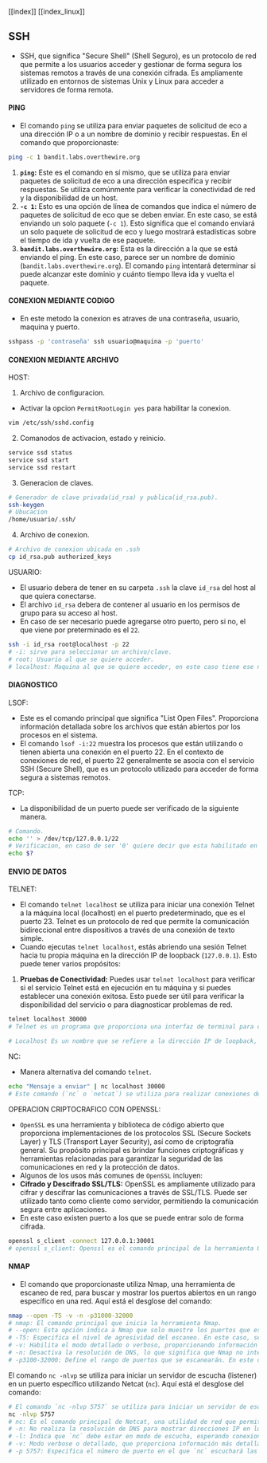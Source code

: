 [[index]]
[[index_linux]]

## SSH
- SSH, que significa "Secure Shell" (Shell Seguro), es un protocolo de red que permite a los usuarios acceder y gestionar de forma segura los sistemas remotos a través de una conexión cifrada. Es ampliamente utilizado en entornos de sistemas Unix y Linux para acceder a servidores de forma remota.


#### **PING**
- El comando `ping` se utiliza para enviar paquetes de solicitud de eco a una dirección IP o a un nombre de dominio y recibir respuestas. En el comando que proporcionaste:
```bash
ping -c 1 bandit.labs.overthewire.org
```
1. **`ping`:** Este es el comando en sí mismo, que se utiliza para enviar paquetes de solicitud de eco a una dirección específica y recibir respuestas. Se utiliza comúnmente para verificar la conectividad de red y la disponibilidad de un host.
2. **`-c 1`:** Esto es una opción de línea de comandos que indica el número de paquetes de solicitud de eco que se deben enviar. En este caso, se está enviando un solo paquete (`-c 1`). Esto significa que el comando enviará un solo paquete de solicitud de eco y luego mostrará estadísticas sobre el tiempo de ida y vuelta de ese paquete.
3. **`bandit.labs.overthewire.org`:** Esta es la dirección a la que se está enviando el ping. En este caso, parece ser un nombre de dominio (`bandit.labs.overthewire.org`). El comando `ping` intentará determinar si puede alcanzar este dominio y cuánto tiempo lleva ida y vuelta el paquete.


#### **CONEXION MEDIANTE CODIGO**
- En este metodo la conexion es atraves de una contraseña, usuario, maquina y puerto. 
```bash
sshpass -p 'contraseña' ssh usuario@maquina -p 'puerto'
```


#### **CONEXION MEDIANTE ARCHIVO**

HOST:
1. Archivo de configuracion.
- Activar la opcion `PermitRootLogin yes` para habilitar la conexion.
```bash
vim /etc/ssh/sshd.config
``` 
2. Comanodos de activacion, estado y reinicio. 
```bash
service ssd status
service ssd start
service ssd restart
``` 
3. Generacion de claves.
```bash
# Generador de clave privada(id_rsa) y publica(id_rsa.pub).
ssh-keygen
# Ubucacion
/home/usuario/.ssh/
```
4. Archivo de conexion.
```bash
# Archivo de conexion ubicada en .ssh
cp id_rsa.pub authorized_keys
```


USUARIO:
- El usuario debera de tener en su carpeta `.ssh` la clave `id_rsa` del host al que quiera conectarse.
- El archivo `id_rsa` debera de contener al usuario en los permisos de grupo para su acceso al host.
- En caso de ser necesario puede agregarse otro puerto, pero si no, el que viene por preterminado es el `22`.
```bash
ssh -i id_rsa root@localhost -p 22
# -i: sirve para seleccionar un archivo/clave.
# root: Usuario al que se quiere acceder.
# localhost: Maquina al que se quiere acceder, en este caso tiene ese nombre debido a que ya se esta dentro de la misma.
``` 



#### **DIAGNOSTICO**

LSOF:
- Este es el comando principal que significa "List Open Files". Proporciona información detallada sobre los archivos que están abiertos por los procesos en el sistema.
- El comando `lsof -i:22` muestra los procesos que están utilizando o tienen abierta una conexión en el puerto 22. En el contexto de conexiones de red, el puerto 22 generalmente se asocia con el servicio SSH (Secure Shell), que es un protocolo utilizado para acceder de forma segura a sistemas remotos.

TCP:
- La disponibilidad de un puerto puede ser verificado de la siguiente manera.
```bash
# Comando. 
echo '' > /dev/tcp/127.0.0.1/22
# Verificacion, en caso de ser '0' quiere decir que esta habilitado en caso contrario sera un '1'.
echo $?
```


#### **ENVIO DE DATOS**

TELNET:
- El comando `telnet localhost` se utiliza para iniciar una conexión Telnet a la máquina local (localhost) en el puerto predeterminado, que es el puerto 23. Telnet es un protocolo de red que permite la comunicación bidireccional entre dispositivos a través de una conexión de texto simple.
- Cuando ejecutas `telnet localhost`, estás abriendo una sesión Telnet hacia tu propia máquina en la dirección IP de loopback (`127.0.0.1`). Esto puede tener varios propósitos:
1. **Pruebas de Conectividad:** Puedes usar `telnet localhost` para verificar si el servicio Telnet está en ejecución en tu máquina y si puedes establecer una conexión exitosa. Esto puede ser útil para verificar la disponibilidad del servicio o para diagnosticar problemas de red.
```bash 
telnet localhost 30000
# Telnet es un programa que proporciona una interfaz de terminal para conectarse a servidores utilizando el protocolo Telnet. Se utiliza para establecer conexiones con otros sistemas en la red.

# Localhost Es un nombre que se refiere a la dirección IP de loopback, que es `127.0.0.1`. En este contexto, significa que estás intentando conectarte a un servidor que se ejecuta en tu propia máquina.
```

NC:
- Manera alternativa del comando `telnet`.
```bash
echo "Mensaje a enviar" | nc localhost 30000
# Este comando (`nc` o `netcat`) se utiliza para realizar conexiones de red. En este caso, está intentando establecer una conexión TCP con el servidor en el localhost (127.0.0.1) en el puerto 30000.
```

OPERACION CRIPTOCRAFICO CON OPENSSL:
- `OpenSSL` es una herramienta y biblioteca de código abierto que proporciona implementaciones de los protocolos SSL (Secure Sockets Layer) y TLS (Transport Layer Security), así como de criptografía general. Su propósito principal es brindar funciones criptográficas y herramientas relacionadas para garantizar la seguridad de las comunicaciones en red y la protección de datos.
- Algunos de los usos más comunes de `OpenSSL` incluyen:
- **Cifrado y Descifrado SSL/TLS:** OpenSSL es ampliamente utilizado para cifrar y descifrar las comunicaciones a través de SSL/TLS. Puede ser utilizado tanto como cliente como servidor, permitiendo la comunicación segura entre aplicaciones.
- En este caso existen puerto a los que se puede entrar solo de forma cifrada.
```bash
openssl s_client -connect 127.0.0.1:30001
# openssl s_client: Openssl es el comando principal de la herramienta OpenSSL, y `s_client` es una subcomando específica para actuar como un cliente SSL/TLS. Este subcomando permite realizar conexiones SSL/TLS y mostrar información detallada sobre la conexión.
```


#### **NMAP**
- El comando que proporcionaste utiliza Nmap, una herramienta de escaneo de red, para buscar y mostrar los puertos abiertos en un rango específico en una red. Aquí está el desglose del comando:
```bash
nmap --open -T5 -v -n -p31000-32000
# nmap: El comando principal que inicia la herramienta Nmap.
# --open: Esta opción indica a Nmap que solo muestre los puertos que están abiertos. Esto filtra la salida para mostrar solo los puertos que están actualmente accesibles.
# -T5: Especifica el nivel de agresividad del escaneo. En este caso, se establece en 5, que es el nivel más alto (más rápido y más agresivo). Ten en cuenta que configurar un nivel de agresividad muy alto puede afectar la precisión del escaneo y aumentar la probabilidad de ser detectado.
# -v: Habilita el modo detallado o verboso, proporcionando información más detallada sobre el progreso del escaneo.
# -n: Desactiva la resolución de DNS, lo que significa que Nmap no intentará resolver las direcciones IP a nombres de host. Esto puede acelerar el escaneo y reducir la dependencia de la resolución DNS.
# -p3100-32000: Define el rango de puertos que se escanearán. En este caso, se están escaneando los puertos desde el 3100 hasta el 32000.
```


El comando `nc -nlvp` se utiliza para iniciar un servidor de escucha (listener) en un puerto específico utilizando Netcat (`nc`). Aquí está el desglose del comando:
```bash
# El comando `nc -nlvp 5757` se utiliza para iniciar un servidor de escucha (listener) en un puerto específico utilizando Netcat (`nc`). Aquí está el desglose del comando:
nc -nlvp 5757
# nc: Es el comando principal de Netcat, una utilidad de red que permite la lectura y escritura de datos en conexiones de red.
# -n: No realiza la resolución de DNS para mostrar direcciones IP en lugar de nombres de host en las estadísticas.
# -l: Indica que `nc` debe estar en modo de escucha, esperando conexiones entrantes en lugar de intentar conectarse a otro host.
# -v: Modo verbose o detallado, que proporciona información más detallada sobre la actividad.
# -p 5757: Especifica el número de puerto en el que `nc` escuchará las conexiones entrantes. En este caso, está configurado en el puerto 5757.
```


